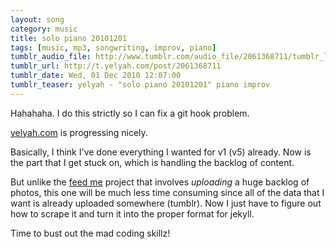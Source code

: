 ```yaml
---
layout: song
category: music
title: solo piano 20101201
tags: [music, mp3, songwriting, improv, piano]
tumblr_audio_file: http://www.tumblr.com/audio_file/2061368711/tumblr_lcrh0yJDzX1qzo4ep
tumblr_url: http://t.yelyah.com/post/2061368711
tumblr_date: Wed, 01 Dec 2010 12:07:00
tumblr_teaser: yelyah - "solo piano 20101201" piano improv
---
```

Hahahaha. I do this strictly so I can fix a git hook problem.

[yelyah.com](http://yelyah.com/) is progressing nicely.

Basically, I think I've done everything I wanted for v1 (v5) already. Now is the part that I get stuck on, which is handling the backlog of content.

But unlike the [feed me](http://feedme.heroku.com) project that involves *uploading* a huge backlog of photos, this one will be much less time consuming since all of the data that I want is already uploaded somewhere (tumblr). Now I just have to figure out how to scrape it and turn it into the proper format for jekyll.

Time to bust out the mad coding skillz!
